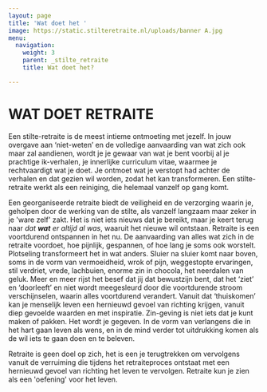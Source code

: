 ```yaml
---
layout: page
title: 'Wat doet het '
image: https://static.stilteretraite.nl/uploads/banner A.jpg
menu:
  navigation:
    weight: 3
    parent: _stilte_retraite
    title: Wat doet het?

---
```

# WAT DOET RETRAITE

Een stilte-retraite is de meest intieme ontmoeting met jezelf. In jouw overgave aan ‘niet-weten’ en de volledige aanvaarding van wat zich ook maar zal aandienen, wordt je je gewaar van wat je bent voorbij al je prachtige ik-verhalen, je innerlijke curriculum vitae, waarmee je rechtvaardigt wat je doet. Je ontmoet wat je verstopt had achter de verhalen en dat gezien wil worden, zodat het kan transformeren. Een stilte-retraite werkt als een reiniging, die helemaal vanzelf op gang komt.

Een georganiseerde retraite biedt de veiligheid en de verzorging waarin je, geholpen door de werking van de stilte, als vanzelf langzaam maar zeker in je 'ware zelf' zakt. Het is niet iets nieuws dat je bereikt, maar je keert terug naar _dat **wat** er altijd al was_, waaruit het nieuwe wil ontstaan. Retraite is een voortdurend ontspannen in het nu. De aanvaarding van alles wat zich in de retraite voordoet, hoe pijnlijk, gespannen, of hoe lang je soms ook worstelt. Plotseling transformeert het in wat anders. Sluier na sluier komt naar boven, soms in de vorm van vermoeidheid, wrok of pijn, weggestopte ervaringen, stil verdriet, vrede, lachbuien, enorme zin in chocola, het neerdalen van geluk. Meer en meer rijst het besef dat jij dat bewustzijn bent, dat het ‘ziet’ en ‘doorleeft’ en niet wordt meegesleurd door die voortdurende stroom verschijnselen, waarin alles voortdurend verandert. Vanuit dat ‘thuiskomen’ kan je menselijk leven een hernieuwd gevoel van richting krijgen, vanuit diep gevoelde waarden en met inspiratie. Zin-geving is niet iets dat je kunt maken of pakken. Het wordt je gegeven. In de vorm van verlangens die in het hart gaan leven als wens, en in de mind verder tot uitdrukking komen als de wil iets te gaan doen en te beleven.

Retraite is geen doel op zich, het is een je terugtrekken om vervolgens vanuit de verruiming die tijdens het retraiteproces ontstaat met een hernieuwd gevoel van richting het leven te vervolgen. Retraite kun je zien als een 'oefening' voor het leven.